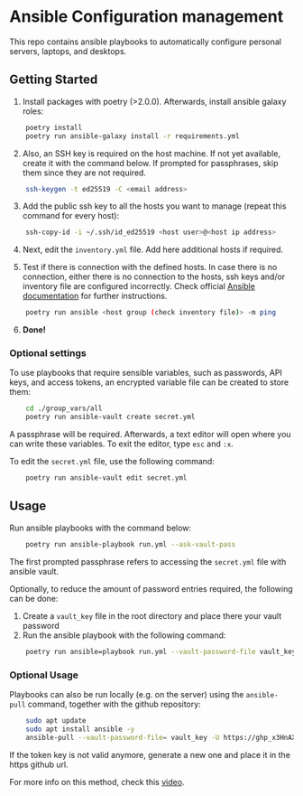 # Ansible Configuration management

This repo contains ansible playbooks to automatically configure personal servers, laptops, and desktops.

## Getting Started

1. Install packages with poetry (>2.0.0). Afterwards, install ansible galaxy roles:

```bash
    poetry install
    poetry run ansible-galaxy install -r requirements.yml
```

2. Also, an SSH key is required on the host machine. If not yet available, create it with the command below. If prompted for passphrases, skip them since they are not required.

```bash
    ssh-keygen -t ed25519 -C <email address>
```

3. Add the public ssh key to all the hosts you want to manage (repeat this command for every host):

```bash
    ssh-copy-id -i ~/.ssh/id_ed25519 <host user>@<host ip address>
```

4. Next, edit the `inventory.yml` file. Add here additional hosts if required.

5. Test if there is connection with the defined hosts. In case there is no connection, either there is no connection to the hosts, ssh keys and/or inventory file are configured incorrectly. Check official [Ansible documentation](https://docs.ansible.com/ansible/latest/getting_started/index.html) for further instructions. 

```bash
    poetry run ansible <host group (check inventory file)> -m ping
```
6. **Done!**

### Optional settings

To use playbooks that require sensible variables, such as passwords, API keys, and access tokens, an encrypted variable file can be created to store them:

```bash
    cd ./group_vars/all
    poetry run ansible-vault create secret.yml
```
A passphrase will be required. Afterwards, a text editor will open where you can write these variables. To exit the editor, type `esc` and `:x`.

To edit the `secret.yml` file, use the following command:

```bash
    poetry run ansible-vault edit secret.yml
```

## Usage

Run ansible playbooks with the command below:

```bash
    poetry run ansible-playbook run.yml --ask-vault-pass
```
The first prompted passphrase refers to accessing the `secret.yml` file with ansible vault.

Optionally, to reduce the amount of password entries required, the following can be done:
1. Create a `vault_key` file in the root directory and place there your vault password
2. Run the ansible playbook with the following command:

```bash
    poetry run ansible=playbook run.yml --vault-password-file vault_key
```

### Optional Usage

Playbooks can also be run locally (e.g. on the server) using the `ansible-pull` command, together with the github repository:

```bash
    sudo apt update
    sudo apt install ansible -y
    ansible-pull --vault-password-file= vault_key -U https://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@github.com/DiegoHeer/config_management.git
```
If the token key is not valid anymore, generate a new one and place it in the https github url.

For more info on this method, check this [video](https://www.youtube.com/watch?v=sn1HQq_GFNE&t=1715s).